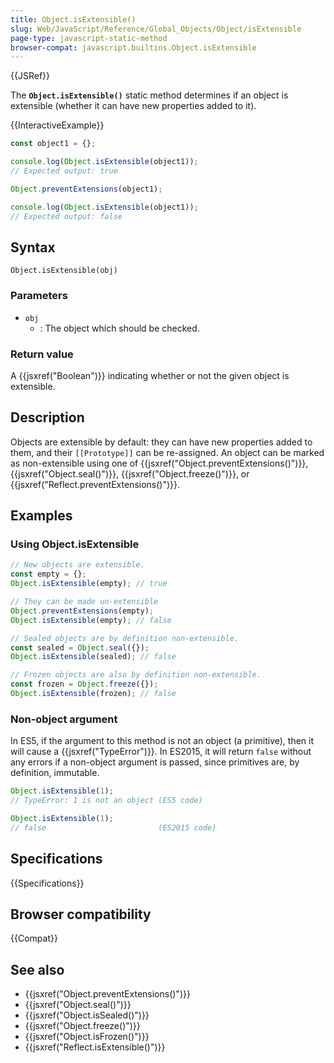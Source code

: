 ```yaml
---
title: Object.isExtensible()
slug: Web/JavaScript/Reference/Global_Objects/Object/isExtensible
page-type: javascript-static-method
browser-compat: javascript.builtins.Object.isExtensible
---
```


{{JSRef}}

The **`Object.isExtensible()`** static method determines if an object
is extensible (whether it can have new properties added to it).

{{InteractiveExample}}

```js interactive-example
const object1 = {};

console.log(Object.isExtensible(object1));
// Expected output: true

Object.preventExtensions(object1);

console.log(Object.isExtensible(object1));
// Expected output: false

```

## Syntax

```js-nolint
Object.isExtensible(obj)
```

### Parameters

- `obj`
  - : The object which should be checked.

### Return value

A {{jsxref("Boolean")}} indicating whether or not the given object is extensible.

## Description

Objects are extensible by default: they can have new properties added to them, and their `[[Prototype]]` can be re-assigned. An object can be marked as non-extensible using one of {{jsxref("Object.preventExtensions()")}}, {{jsxref("Object.seal()")}}, {{jsxref("Object.freeze()")}}, or {{jsxref("Reflect.preventExtensions()")}}.

## Examples

### Using Object.isExtensible

```js
// New objects are extensible.
const empty = {};
Object.isExtensible(empty); // true

// They can be made un-extensible
Object.preventExtensions(empty);
Object.isExtensible(empty); // false

// Sealed objects are by definition non-extensible.
const sealed = Object.seal({});
Object.isExtensible(sealed); // false

// Frozen objects are also by definition non-extensible.
const frozen = Object.freeze({});
Object.isExtensible(frozen); // false
```

### Non-object argument

In ES5, if the argument to this method is not an object (a primitive), then it will cause a {{jsxref("TypeError")}}. In ES2015, it will return `false` without any errors if a non-object argument is passed, since primitives are, by definition, immutable.

```js
Object.isExtensible(1);
// TypeError: 1 is not an object (ES5 code)

Object.isExtensible(1);
// false                         (ES2015 code)
```

## Specifications

{{Specifications}}

## Browser compatibility

{{Compat}}

## See also

- {{jsxref("Object.preventExtensions()")}}
- {{jsxref("Object.seal()")}}
- {{jsxref("Object.isSealed()")}}
- {{jsxref("Object.freeze()")}}
- {{jsxref("Object.isFrozen()")}}
- {{jsxref("Reflect.isExtensible()")}}
